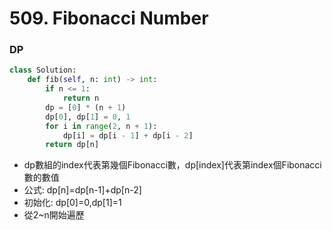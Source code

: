 # 509. Fibonacci Number
### DP
```py
class Solution:
    def fib(self, n: int) -> int:
        if n <= 1:
            return n
        dp = [0] * (n + 1)
        dp[0], dp[1] = 0, 1
        for i in range(2, n + 1):
            dp[i] = dp[i - 1] + dp[i - 2]
        return dp[n]
```
- dp數組的index代表第幾個Fibonacci數，dp[index]代表第index個Fibonacci數的數值
- 公式: dp[n]=dp[n-1]+dp[n-2]
- 初始化: dp[0]=0,dp[1]=1
- 從2~n開始遍歷